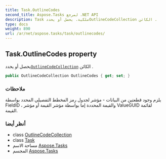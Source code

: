 ```yaml
---
title: Task.OutlineCodes
second_title: Aspose.Tasks لمرجع .NET API
description: Task ملكية. يحصل أو يحددOutlineCodeCollection الكائن .
type: docs
weight: 890
url: /ar/net/aspose.tasks/task/outlinecodes/
---
```

## Task.OutlineCodes property

يحصل أو يحدد[`OutlineCodeCollection`](../../outlinecodecollection/) الكائن .

```csharp
public OutlineCodeCollection OutlineCodes { get; set; }
```

### ملاحظات

يلزم وجود قطعتين من البيانات - مؤشر لجدول رمز المخطط التفصيلي المحدد بواسطة FieldID ، والقيمة المحددة إما بواسطة مؤشر القيمة أو مؤشر ValueGUID لقائمة القيمة.

### أنظر أيضا

* class [OutlineCodeCollection](../../outlinecodecollection/)
* class [Task](../)
* مساحة الاسم [Aspose.Tasks](../../task/)
* المجسم [Aspose.Tasks](../../../)


